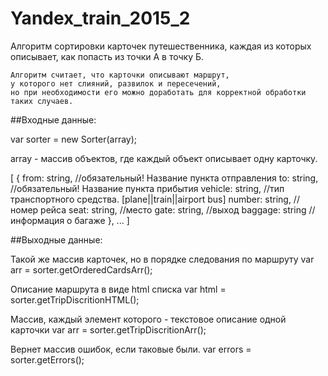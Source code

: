 # Yandex_train_2015_2

Алгоритм сортировки карточек путешественника, каждая из которых описывает, как попасть из точки А в точку Б.

	Алгоритм считает, что карточки описывают маршрут,
	у которого нет слияний, развилок и пересечений,
	но при необходимости его можно доработать для корректной обработки таких случаев.
	
##Входные данные:

var sorter = new Sorter(array);

array - массив объектов, где каждый объект описывает одну карточку.

[
	{
		from:    string, //обязательный! Название пункта отправления
		to:      string, //обязательный! Название пункта прибытия
		vehicle: string, //тип транспортного средства. [plane||train||airport bus]
		number:  string, //номер рейса
		seat:    string, //место
		gate:    string, //выход
		baggage: string  //информация о багаже
	},
	...
]

##Выходные данные:

Такой же массив карточек, но в порядке следования по маршруту
var arr    = sorter.getOrderedCardsArr();

Описание маршрута в виде html списка
var html   = sorter.getTripDiscritionHTML(); 

Массив, каждый элемент которого - текстовое описание одной карточки
var arr    = sorter.getTripDiscritionArr();	

Вернет массив ошибок, если таковые были.
var errors = sorter.getErrors();             
